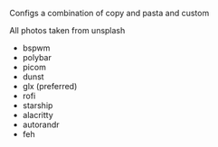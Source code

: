 Configs a combination of copy and pasta and custom

All photos taken from unsplash

- bspwm
- polybar
- picom
- dunst
- glx (preferred)
- rofi
- starship
- alacritty
- autorandr
- feh
